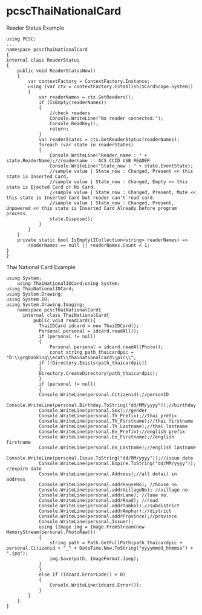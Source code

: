 # pcscThaiNationalCard
  Reader Status Example

	using PCSC;
	...
	namespace pcscThaiNationalCard
	{
    internal class ReaderStatus
    {
        public void ReaderStatusNow()
        {
            var contextFactory = ContextFactory.Instance;
            using (var ctx = contextFactory.Establish(SCardScope.System))
            {
                var readerNames = ctx.GetReaders();
                if (IsEmpty(readerNames))
                {
                    //check readers
                    Console.WriteLine("No reader connected.");
                    Console.ReadKey();
                    return;
                }
                var readerStates = ctx.GetReaderStatus(readerNames);
                foreach (var state in readerStates)
                {   
                    Console.WriteLine("Reader_name : " + state.ReaderName);//readername :: ACS CCID USB READER
                    Console.WriteLine("State_now : " + state.EventState);
                    //sample value | State_now : Changed, Present << this state is Inserted Card.
                    //sample value | State_now : Changed, Empty << this state is Ejected Card or No Card.
                    //sample value | State_now : Changed, Present, Mute << this state is Inserted Card but reader can't read card.
                    //sample value | State_now : Changed, Present, Unpowered << this state is Inserted Card Already before program process.
                    state.Dispose();
                }
            }
        }
        private static bool IsEmpty(ICollection<string> readerNames) =>
            readerNames == null || readerNames.Count < 1;
    }
	}
	
Thai National Card Example
		
	using System;
        using ThaiNationalIDCard;using System;
	using ThaiNationalIDCard;
	using System.Drawing;
	using System.IO;
	using System.Drawing.Imaging;
        namespace pcscThaiNationalCard{
          internal class ThaiNationalCard{
              public void readCard(){
                ThaiIDCard idcard = new ThaiIDCard();
                Personal personal = idcard.readAll();
                if (personal != null)
                {
                    Personal personal = idcard.readAllPhoto();
            	    const string path_thaicardpic = "D:\\grgbanking\\ecat\\thainationalcard\\pic\\";
            	if (!Directory.Exists(path_thaicardpic))
            	{
                Directory.CreateDirectory(path_thaicardpic);
            	}
            	if (personal != null)
            	{
                Console.WriteLine(personal.Citizenid);//personID
                Console.WriteLine(personal.Birthday.ToString("dd/MM/yyyy"));//birthday
                Console.WriteLine(personal.Sex);//gender
                Console.WriteLine(personal.Th_Prefix);//thai prefix
                Console.WriteLine(personal.Th_Firstname);//thai firstname
                Console.WriteLine(personal.Th_Lastname);//thai lastname
                Console.WriteLine(personal.En_Prefix);//english prefix
                Console.WriteLine(personal.En_Firstname);//english firstname
                Console.WriteLine(personal.En_Lastname);//english lastname
                Console.WriteLine(personal.Issue.ToString("dd/MM/yyyy"));//issue date
                Console.WriteLine(personal.Expire.ToString("dd/MM/yyyy")); //expire date
                Console.WriteLine(personal.Address);//all detail in address
                Console.WriteLine(personal.addrHouseNo); //house no.
                Console.WriteLine(personal.addrVillageNo); //village no.
                Console.WriteLine(personal.addrLane); //lane no.
                Console.WriteLine(personal.addrRoad); //road
                Console.WriteLine(personal.addrTambol);//subdistrict
                Console.WriteLine(personal.addrAmphur);//district
                Console.WriteLine(personal.addrProvince);//province
                Console.WriteLine(personal.Issuer);
                using (Image img = Image.FromStream(new MemoryStream(personal.PhotoRaw)))
                {
                    string path = Path.GetFullPath(path_thaicardpic + personal.Citizenid + "_" + DateTime.Now.ToString("yyyymmdd_hhmmss") + ".jpg");
                    img.Save(path, ImageFormat.Jpeg);
                }
                }
                else if (idcard.ErrorCode() > 0)
                {
                    Console.WriteLine(idcard.Error());
                }
            }
        }
    }
	
